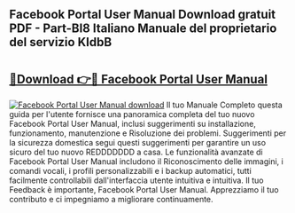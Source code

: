 ## Facebook Portal User Manual Download gratuit PDF - Part-BI8 Italiano Manuale del proprietario del servizio KIdbB

# <h2><a href="http://dfeqkj1.blite.top/?on=Facebook+Portal+User+Manual">🔗Download 👉🔴 Facebook Portal User Manual</a></h2>

[![Facebook Portal User Manual download](https://i.imgur.com/lujVjoI.png)](http://dfeqkj1.blite.top/?on=Facebook+Portal+User+Manual)
Il tuo Manuale Completo questa guida per l'utente fornisce una panoramica completa del tuo nuovo Facebook Portal User Manual, inclusi suggerimenti su installazione, funzionamento, manutenzione e Risoluzione dei problemi. Suggerimenti per la sicurezza domestica segui questi suggerimenti per garantire un uso sicuro del tuo nuovo REDDDDDDD a casa. Le funzionalità avanzate di Facebook Portal User Manual includono il Riconoscimento delle immagini, i comandi vocali, i profili personalizzabili e i backup automatici, tutti facilmente controllabili dall'interfaccia utente intuitiva e intuitiva. Il tuo Feedback è importante, Facebook Portal User Manual. Apprezziamo il tuo contributo e ci impegniamo a migliorare continuamente.
